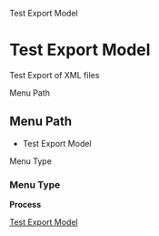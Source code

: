 
Test Export Model
# Test Export Model


Test Export of XML files

Menu Path
## Menu Path



- Test Export Model

Menu Type
### Menu Type

**Process**


[Test Export Model](functional-guide/process/process-exp_format-testexportmodel.md)